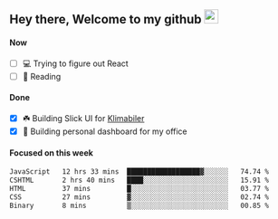 ## Hey there, Welcome to my github <img src="https://media.giphy.com/media/hvRJCLFzcasrR4ia7z/giphy.gif" width="25px">

#### Now
- [ ] 💻 Trying to figure out React
- [ ] 📕 Reading

#### Done
- [x] ☘️ Building Slick UI for [Klimabiler](https://klimabiler.dk)
- [x] 🚀 Building personal dashboard for my office
 
 #### Focused on this week
<!--START_SECTION:waka-->

```txt
JavaScript   12 hrs 33 mins  ██████████████████▓░░░░░░   74.74 %
CSHTML       2 hrs 40 mins   ████░░░░░░░░░░░░░░░░░░░░░   15.91 %
HTML         37 mins         █░░░░░░░░░░░░░░░░░░░░░░░░   03.77 %
CSS          27 mins         ▓░░░░░░░░░░░░░░░░░░░░░░░░   02.74 %
Binary       8 mins          ▒░░░░░░░░░░░░░░░░░░░░░░░░   00.85 %
```

<!--END_SECTION:waka-->

